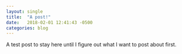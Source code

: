 ```yaml
---
layout: single
title:  "A post!"
date:   2018-02-01 12:41:43 -0500
categories: blog
---
```

A test post to stay here until I figure out what I want to post about first.


[jekyll-docs]: https://jekyllrb.com/docs/home
[jekyll-gh]:   https://github.com/jekyll/jekyll
[jekyll-talk]: https://talk.jekyllrb.com/
